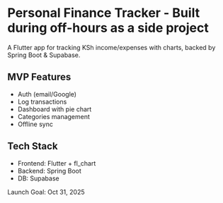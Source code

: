 # Personal Finance Tracker - Built during off-hours as a side project
A Flutter app for tracking KSh income/expenses with charts, backed by Spring Boot & Supabase.

## MVP Features
- Auth (email/Google)
- Log transactions
- Dashboard with pie chart
- Categories management
- Offline sync

## Tech Stack
- Frontend: Flutter + fl_chart
- Backend: Spring Boot
- DB: Supabase

Launch Goal: Oct 31, 2025

